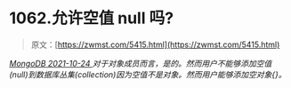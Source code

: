 <!--yml
category: 未分类
date: 0001-01-01 00:00:00
--->

# 1062.允许空值 null 吗?

> 原文：[https://zwmst.com/5415.html](https://zwmst.com/5415.html)

   [ *MongoDB* ](https://zwmst.com/mongodb)*[ <time datetime="2021-10-24T23:21:52+08:00"> 2021-10-24 </time> ](https://zwmst.com/5415.html)  对于对象成员而言，是的。然而用户不能够添加空值(null)到数据库丛集(collection)因为空值不是对象。然而用户能够添加空对象{}。*